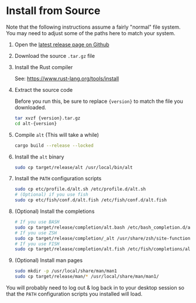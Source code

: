 # Install from Source

Note that the following instructions assume a fairly "normal" file system. You
may need to adjust some of the paths here to match your system.

1.  Open the [latest release page on Github][latest-release]
1.  Download the source `.tar.gz` file
1.  Install the Rust compiler

    See: <https://www.rust-lang.org/tools/install>

1.  Extract the source code

    Before you run this, be sure to replace `{version}` to match the file you
    downloaded.

    ```sh
    tar xvzf {version}.tar.gz
    cd alt-{version}
    ```

1.  Compile `alt` (This will take a while)

    ```sh
    cargo build --release --locked
    ```

1.  Install the `alt` binary

    ```sh
    sudo cp target/release/alt /usr/local/bin/alt
    ```

1.  Install the `PATH` configuration scripts

    ```sh
    sudo cp etc/profile.d/alt.sh /etc/profile.d/alt.sh
    # (Optional) if you use fish
    sudo cp etc/fish/conf.d/alt.fish /etc/fish/conf.d/alt.fish
    ```

1.  (Optional) Install the completions

    ```sh
    # If you use BASH
    sudo cp target/release/completion/alt.bash /etc/bash_completion.d/alt.bash
    # If you use ZSH
    sudo cp target/release/completion/_alt /usr/share/zsh/site-functions/_alt
    # If you use FISH
    sudo cp target/release/completion/alt.fish /etc/fish/completions/alt.fish
    ```

1.  (Optional) Install man pages

    ```sh
    sudo mkdir -p /usr/local/share/man/man1
    sudo cp target/release/man/* /usr/local/share/man/man1/
    ```

You will probably need to log out & log back in to your desktop session so that
the `PATH` configuration scripts you installed will load.

[latest-release]: https://github.com/dotboris/alt/releases/latest
